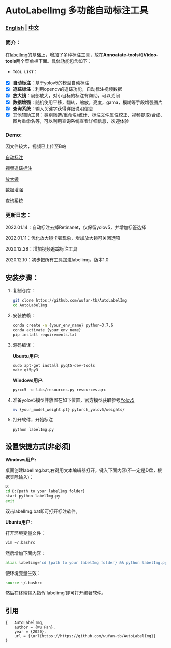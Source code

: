 # AutoLabelImg 多功能自动标注工具

### [<u>English</u>](./readme.md)    |    [<u>中文</u>](./readme_CN.md)

### 简介：

在[labelImg](https://github.com/tzutalin/labelImg)的基础上，增加了多种标注工具，放在**Annoatate-tools**和**Video-tools**两个菜单栏下面。具体功能包含如下：

- **`TOOL LIST`**：
- [x] **自动标注**：基于yolov5的模型自动标注
- [x] **追踪标注**：利用opencv的追踪功能，自动标注视频数据
- [x] **放大镜**：局部放大，对小目标的标注有帮助，可以关闭
- [x] **数据增强**：随机使用平移，翻转，缩放，亮度，gama，模糊等手段增强图片
- [x] **查询系统**：输入关键字获得详细说明信息
- [x] 其他辅助工具：类别筛选/重命名/统计、标注文件属性校正、视频提取/合成、图片重命名等，可以利用查询系统查看详细信息，欢迎体验

### Demo:

因文件较大，视频已上传至B站

[自动标注](https://www.bilibili.com/video/BV1Uu411Q7WW/)

[视频追踪标注](https://www.bilibili.com/video/BV1XT4y1X7At/)

[放大镜](https://www.bilibili.com/video/BV1nL4y1G7qm/)

[数据增强](https://www.bilibili.com/video/BV1Vu411R7Km/)

[查询系统](https://www.bilibili.com/video/BV1ZL4y137ar/)

### 更新日志：

2022.01.14：自动标注去掉Retinanet，仅保留yolov5，并增加标签选择

2022.01.11：优化放大镜卡顿现象，增加放大镜可关闭选项

2020.12.28：增加视频追踪标注工具

2020.12.10：初步把所有工具加进labelimg，版本1.0

## 安装步骤：

1. 复制仓库：

   ```bash
   git clone https://github.com/wufan-tb/AutoLabelImg
   cd AutoLabelImg
   ```

2. 安装依赖：

   ```bash
   conda create -n {your_env_name} python=3.7.6
   conda activate {your_env_name}
   pip install requirements.txt
   ```

3. 源码编译：

   **Ubuntu用户:**
   
   ```
   sudo apt-get install pyqt5-dev-tools
   make qt5py3
   ```
   
   **Windows用户:**
   
   ```
   pyrcc5 -o libs/resources.py resources.qrc
   ```
   
4. 准备yolov5模型并放置在如下位置，官方模型获取参考[Yolov5](https://github.com/ultralytics/yolov5)

   ```bash
   mv {your_model_weight.pt} pytorch_yolov5/weights/
   ```

5. 打开软件，开始标注

   ```
   python labelImg.py
   ```

## 设置快捷方式[非必须]

**Windows用户:**

桌面创建labelImg.bat,右键用文本编辑器打开，键入下面内容(不一定是D盘，根据实际输入)：

```bash
D:
cd D:{path to your labelImg folder}
start python labelImg.py
exit
```

双击labelImg.bat即可打开标注软件。

**Ubuntu用户:**

打开环境变量文件：

```bash
vim ~/.bashrc
```

然后增加下面内容：

```bash
alias labelimg='cd {path to your labelImg folder} && python labelImg.py
```

使环境变量生效：

```bash
source ~/.bashrc
```

然后在终端输入指令'labelimg'即可打开编著软件。

## 引用

```
{   AutoLabelImg,
    author = {Wu Fan},
    year = {2020},
    url = {\url{https://https://github.com/wufan-tb/AutoLabelImg}}
}
```

